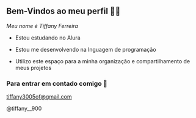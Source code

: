 ## Bem-Vindos ao meu perfil 💜🌙

_Meu nome é Tiffany Ferreira_

- Estou estudando no Alura

- Estou me desenvolvendo na lnguagem de programação

- Utilizo este espaço para a minha organização e compartilhamento de meus projetos

### Para entrar em contado comigo 📧

tiffany3005of@gmail.com

@tiffany__900
